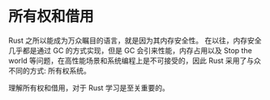 # 所有权和借用

Rust 之所以能成为万众瞩目的语言，就是因为其内存安全性。
在以往，内存安全几乎都是通过 GC 的方式实现，但是 GC 会引来性能，内存占用以及 Stop the world 等问题，在高性能场景和系统编程上是不可接受的，因此 Rust 采用了与众不同的方式: 所有权系统。

理解所有权和借用，对于 Rust 学习是至关重要的。